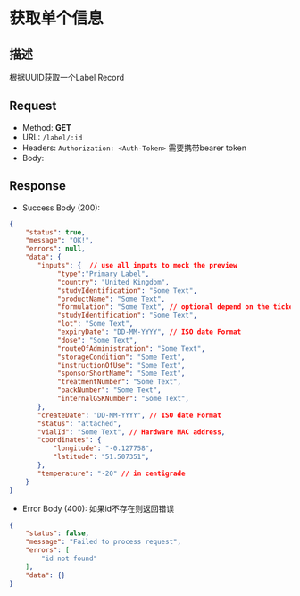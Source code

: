 # 获取单个信息

## 描述
根据UUID获取一个Label Record

## Request
- Method: **GET**
- URL: `/label/:id`
- Headers: `Authorization: <Auth-Token>` 需要携带bearer token
- Body:

## Response
- Success Body (200):
```json
{
    "status": true,
    "message": "OK!",
    "errors": null,
    "data": {
       "inputs": {  // use all inputs to mock the preview
            "type":"Primary Label",
            "country": "United Kingdom",
            "studyIdentification": "Some Text",
            "productName": "Some Text",
            "formulation": "Some Text", // optional depend on the ticked box
            "studyIdentification": "Some Text",
            "lot": "Some Text",
            "expiryDate": "DD-MM-YYYY", // ISO date Format
            "dose": "Some Text",
            "routeOfAdministration": "Some Text",
            "storageCondition": "Some Text",
            "instructionOfUse": "Some Text",
            "sponsorShortName": "Some Text",
            "treatmentNumber": "Some Text",
            "packNumber": "Some Text",
            "internalGSKNumber": "Some Text",
       },
       "createDate": "DD-MM-YYYY", // ISO date Format
       "status": "attached",
       "vialId": "Some Text", // Hardware MAC address,
       "coordinates": {
           "longitude": "-0.127758",
           "latitude": "51.507351",
       },
       "temperature": "-20" // in centigrade
    }
}
```

- Error Body (400):
如果id不存在则返回错误
```json
{
    "status": false,
    "message": "Failed to process request",
    "errors": [
        "id not found"
    ],
    "data": {}
}
```
